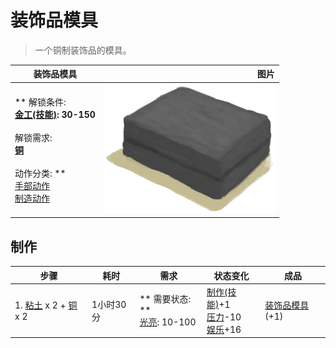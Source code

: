 # 装饰品模具  
> 一个铜制装饰品的模具。  
  
  装饰品模具  |   图片   
 ----  |  ----:   
 ** 解锁条件: **<br>[金工(技能)](Skill_Metalworking.md): 30-150<br><br>** 解锁需求: **<br>[铜](Copper.md)<br><br>** 动作分类: **<br>[手部动作](HandAction.md)<br>[制造动作](CraftAction.md)  |  <img decoding="async" src="Sprite/ClayMold.png" href="a.md" style="max-width:300px;max-height:300px;">   
  
## 制作  
步骤  |  耗时  |  需求  |  状态变化  |  成品  
----  |  ----  |  ----  |  ----  |  ----  
1. [粘土](Clay.md) x 2 + [铜](Copper.md) x 2  |  1小时30分  |  ** 需要状态: **<br>[光亮](Light.md): 10-100  |  [制作(技能)](Skill_Crafting.md)+1<br>[压力](Stress.md)-10<br>[娱乐](Entertainment.md)+16  |  [装饰品模具](MoldCopperDecoration.md)(+1)  


<script>document.title="装饰品模具 - 卡牌生存百科 Card Survival Wiki";</script>